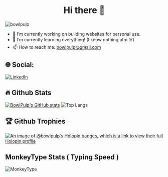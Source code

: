 <h1 align="center">Hi there 👋</h1> 
<p align="left"> <img
        src="https://komarev.com/ghpvc/?username=bowlpulp&label=Profile%20views&color=0e75b6&style=flat"
        alt="bowlpulp" /> </p>
        
- 🔭 I’m currently working on building websites for personal use. 
- 🌱 I’m currently learning everything! (I know nothing atm ☠️)
- 📫 How to reach me: bowlpulp@gmail.com

## 🌐 Social:
[![LinkedIn](https://img.shields.io/badge/LinkedIn-%230077B5.svg?logo=linkedin&logoColor=white)](https://www.linkedin.com/in/bowlpulp/) 
        
## 🔥 Github Stats
[![BowlPulp's GitHub stats](https://github-readme-stats.vercel.app/api?username=bowlpulp)](https://github.com/anuraghazra/github-readme-stats&theme=transparent) ![Top Langs](https://github-readme-stats.vercel.app/api/top-langs/?username=bowlpulp&layout=compact)

## 🏆 Github Trophies
[![An image of @bowlpulp's Holopin badges, which is a link to view their full Holopin profile](https://holopin.me/bowlpulp)](https://holopin.io/@bowlpulp)

## MonkeyType Stats ( Typing Speed )

![MonkeyType](https://monkeytype-readme.zeabur.app/generate-svg/bowlpulp/dots?pb=true)
